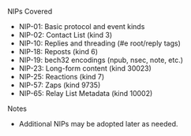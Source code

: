 NIPs Covered

- NIP-01: Basic protocol and event kinds
- NIP-02: Contact List (kind 3)
- NIP-10: Replies and threading (#e root/reply tags)
- NIP-18: Reposts (kind 6)
- NIP-19: bech32 encodings (npub, nsec, note, etc.)
- NIP-23: Long-form content (kind 30023)
- NIP-25: Reactions (kind 7)
- NIP-57: Zaps (kind 9735)
- NIP-65: Relay List Metadata (kind 10002)

Notes
- Additional NIPs may be adopted later as needed.
